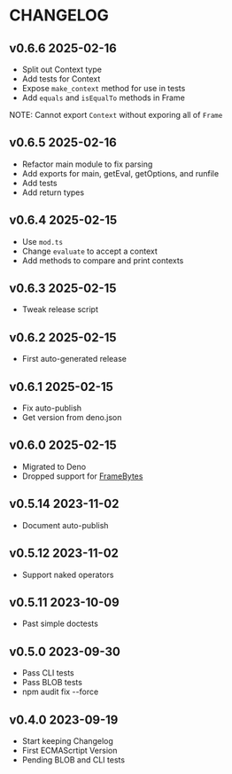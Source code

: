 # CHANGELOG

## v0.6.6 2025-02-16

- Split out Context type
- Add tests for Context
- Expose `make_context` method for use in tests
- Add `equals` and `isEqualTo` methods in Frame

NOTE: Cannot export `Context` without exporing all of `Frame`

## v0.6.5 2025-02-16

- Refactor main module to fix parsing
- Add exports for main, getEval, getOptions, and runfile
- Add tests
- Add return types

## v0.6.4 2025-02-15

- Use `mod.ts`
- Change `evaluate` to accept a context
- Add methods to compare and print contexts

## v0.6.3 2025-02-15

- Tweak release script

## v0.6.2 2025-02-15

- First auto-generated release

## v0.6.1 2025-02-15

- Fix auto-publish
- Get version from deno.json

## v0.6.0 2025-02-15

- Migrated to Deno
- Dropped support for
  [FrameBytes](https://github.com/TheSwanFactory/hclang/issues/220)

## v0.5.14 2023-11-02

- Document auto-publish

## v0.5.12 2023-11-02

- Support naked operators

## v0.5.11 2023-10-09

- Past simple doctests

## v0.5.0 2023-09-30

- Pass CLI tests
- Pass BLOB tests
- npm audit fix --force

## v0.4.0 2023-09-19

- Start keeping Changelog
- First ECMAScrtipt Version
- Pending BLOB and CLI tests
